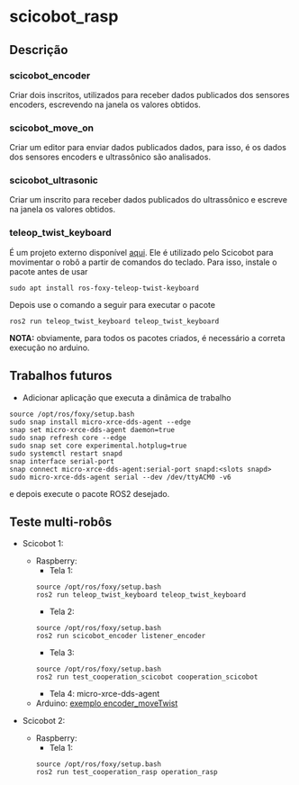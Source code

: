 # scicobot_rasp

## Descrição

### scicobot_encoder

Criar dois inscritos, utilizados para receber dados publicados dos sensores encoders, escrevendo na janela os valores obtidos.

### scicobot_move_on

Criar um editor para enviar dados publicados dados, para isso, é os dados dos sensores encoders e ultrassônico são analisados.

### scicobot_ultrasonic

Criar um inscrito para receber dados publicados do ultrassônico e escreve na janela os valores obtidos.

### teleop_twist_keyboard

É um projeto externo disponível [aqui](https://index.ros.org/r/teleop_twist_keyboard/#foxy). Ele é utilizado pelo Scicobot para movimentar o robô a partir de comandos do teclado. Para isso, instale o pacote antes de usar

```
sudo apt install ros-foxy-teleop-twist-keyboard
```
Depois use o comando a seguir para executar o pacote
```
ros2 run teleop_twist_keyboard teleop_twist_keyboard
```
**NOTA:** obviamente, para todos os pacotes criados, é necessário a correta execução no arduino.
## Trabalhos futuros
- Adicionar aplicação que executa a dinâmica de trabalho 
```
source /opt/ros/foxy/setup.bash
sudo snap install micro-xrce-dds-agent --edge
snap set micro-xrce-dds-agent daemon=true
sudo snap refresh core --edge
sudo snap set core experimental.hotplug=true
sudo systemctl restart snapd
snap interface serial-port
snap connect micro-xrce-dds-agent:serial-port snapd:<slots snapd>
sudo micro-xrce-dds-agent serial --dev /dev/ttyACM0 -v6
```
e depois execute o pacote ROS2 desejado.

## Teste multi-robôs

- Scicobot 1:
  - Raspberry:
    - Tela 1:
    ```
    source /opt/ros/foxy/setup.bash
    ros2 run teleop_twist_keyboard teleop_twist_keyboard
    ```
    - Tela 2:
    ```
    source /opt/ros/foxy/setup.bash
    ros2 run scicobot_encoder listener_encoder
    ```
     - Tela 3:
     ```
     source /opt/ros/foxy/setup.bash
     ros2 run test_cooperation_scicobot cooperation_scicobot
     ```
     - Tela 4: micro-xrce-dds-agent
   - Arduino: [exemplo encoder_moveTwist](https://github.com/SciCoBot/scicobot_arduino/blob/main/examples/encoder_moveTwist/encoder_moveTwist.ino)
   
- Scicobot 2:
  - Raspberry:
    - Tela 1:
     ```
     source /opt/ros/foxy/setup.bash
     ros2 run test_cooperation_rasp operation_rasp
     ```
